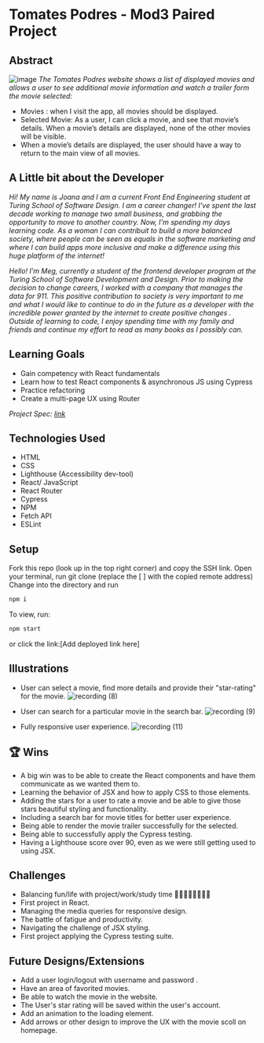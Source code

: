 # Tomates Podres - Mod3 Paired Project

## Abstract

![image](https://user-images.githubusercontent.com/82066350/130875779-4adc0578-e45d-4cd8-8992-06ab68a98b59.png)
*The Tomates Podres website shows a list of displayed movies and allows a user to see additional movie information and watch a trailer form the movie selected:* 

- Movies : when I visit the app, all movies should be displayed.
- Selected Movie: As a user, I can click a movie, and see that movie’s details. When a movie’s details are displayed, none of the other movies will be visible.
- When a movie’s details are displayed, the user should have a way to return to the main view of all movies.

## A Little bit about the Developer

*Hi! My name is Joana and I am a current Front End Engineering student at Turing School of Software Design. I am a career changer! I've  spent the last decade working to manage two small business, and grabbing the opportunity to move to another country.* 
*Now, I'm spending my days learning code. As a woman I can contribuit to build a more balanced society, where people can be seen as equals in the software marketing and where I can build apps more inclusive and make a difference using this huge platform of the internet!*


*Hello! I’m Meg, currently a student of the frontend developer program at the Turing School of Software Development and Design. Prior to making the decision to change careers, I worked with a company that manages the data for 911. This positive contribution to society is very important to me and what I would like to continue to do in the future as a developer with the incredible power granted by the internet to create positive changes . Outside of learning to code, I enjoy spending time with my family and friends and continue my effort to read as many books as I possibly can.*

## Learning Goals

- Gain competency with React fundamentals
- Learn how to test React components & asynchronous JS using Cypress
- Practice refactoring
- Create a multi-page UX using Router

*Project Spec: [link](https://frontend.turing.edu/projects/module-3/rancid-tomatillos-v3.html "Spec")*

## Technologies Used

- HTML
- CSS
- Lighthouse (Accessibility dev-tool)
- React/ JavaScript 
- React Router
- Cypress
- NPM
- Fetch API 
- ESLint

## Setup

Fork this repo (look up in the top right corner) and copy the SSH link.
Open your terminal, run git clone (replace the [ ] with the copied remote address)
Change into the directory and run
```bash
npm i
```
To view, run:

```bash
npm start
```

or click the link:[Add deployed link here]

## Illustrations

- User can select a movie, find more details and provide their "star-rating" for the movie.
![recording (8)](https://user-images.githubusercontent.com/78767067/132276073-ef259ffd-7aff-4c3a-973f-fee6fa413f98.gif)


- User can search for a particular movie in the search bar.
![recording (9)](https://user-images.githubusercontent.com/78767067/132276220-dec8f13a-de57-4264-8ef7-0ff89e01816d.gif)

- Fully responsive user experience.
![recording (11)](https://user-images.githubusercontent.com/78767067/132276515-5c6724d8-0a93-4873-b654-b5f644b24b07.gif)

## 🏆 Wins

- A big win was to be able to create the React components and have them communicate as we wanted them to.
- Learning the behavior of JSX and how to apply CSS to those elements. 
- Adding the stars for a user to rate a movie and be able to give those stars beautiful styling and functionality. 
- Including a search bar for movie titles for better user experience. 
- Being able to render the movie trailer successfully for the selected.
- Being able to successfully apply the Cypress testing.
- Having a Lighthouse score over 90, even as we were still getting used to using JSX.

## Challenges

- Balancing fun/life with project/work/study time 👩🏻‍💻💅🏻💆🏻‍♀️
- First project in React.
- Managing the media queries for responsive design.
- The battle of fatigue and productivity.
- Navigating the challenge of JSX styling.
- First project applying the Cypress testing suite.

## Future Designs/Extensions

- Add a user login/logout with username and password .
- Have an area of favorited movies.
- Be able to watch the movie in the website.
- The User's star rating will be saved within the user's account. 
- Add an animation to the loading element.
- Add arrows or other design to improve the UX with the movie scoll on homepage.
